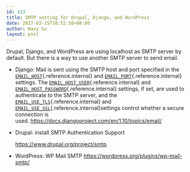 ```yaml
---
id: 413
title: SMTP setting for Drupal, Django, and WordPress
date: 2017-03-15T10:52:58+00:00
author: Navy Su
layout: post
---
```

Drupal, Django, and WordPress are using localhost as SMTP server by default. But there is a way to use another SMTP server to send email.

  * Django: Mail is sent using the SMTP host and port specified in the [<code class="xref std std-setting docutils literal"><span class="pre">EMAIL_HOST</span></code>](https://docs.djangoproject.com/en/1.10/ref/settings/#std:setting-EMAIL_HOST){.reference.internal} and [<code class="xref std std-setting docutils literal"><span class="pre">EMAIL_PORT</span></code>](https://docs.djangoproject.com/en/1.10/ref/settings/#std:setting-EMAIL_PORT){.reference.internal} settings. The [<code class="xref std std-setting docutils literal"><span class="pre">EMAIL_HOST_USER</span></code>](https://docs.djangoproject.com/en/1.10/ref/settings/#std:setting-EMAIL_HOST_USER){.reference.internal} and [<code class="xref std std-setting docutils literal"><span class="pre">EMAIL_HOST_PASSWORD</span></code>](https://docs.djangoproject.com/en/1.10/ref/settings/#std:setting-EMAIL_HOST_PASSWORD){.reference.internal} settings, if set, are used to authenticate to the SMTP server, and the [<code class="xref std std-setting docutils literal"><span class="pre">EMAIL_USE_TLS</span></code>](https://docs.djangoproject.com/en/1.10/ref/settings/#std:setting-EMAIL_USE_TLS){.reference.internal} and [<code class="xref std std-setting docutils literal"><span class="pre">EMAIL_USE_SSL</span></code>](https://docs.djangoproject.com/en/1.10/ref/settings/#std:setting-EMAIL_USE_SSL){.reference.internal}settings control whether a secure connection is used. <https://docs.djangoproject.com/en/1.10/topics/email/>
  * Drupal: install SMTP Authentication Support
  
    <https://www.drupal.org/project/smtp>
  * WordPress: WP Mail SMTP <https://wordpress.org/plugins/wp-mail-smtp/>